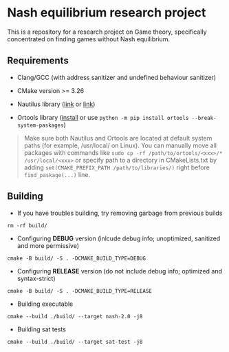 # Nash equilibrium research project

This is a repository for a research project on Game theory, specifically concentrated on finding games without Nash equilibrium.


## Requirements

* Clang/GCC (with address sanitizer and undefined behaviour sanitizer)

* CMake version >= 3.26

* Nautilus library ([link](https://users.cecs.anu.edu.au/~bdm/nauty/) or [link](https://pallini.di.uniroma1.it/))

* Ortools library ([install](https://developers.google.com/optimization/install?hl=ru) or use ``python -m pip install ortools --break-system-paskages``)

> Make sure both Nautilus and Ortools are located at default system paths (for example, /usr/local/ on Linux). You can manually move all packages with commands like ``sudo cp -rf /path/to/ortools/<xxx>/* /usr/local/<xxx>`` or specify path to a directory in CMakeLists.txt by adding ``set(CMAKE_PREFIX_PATH /path/to/libraries/)`` right before ``find_paskage(...)`` line.


## Building

* If you have troubles building, try removing garbage from previous builds
```
rm -rf build/
```

* Configuring **DEBUG** version (inlcude debug info; unoptimized, sanitized and more permissive)
```
cmake -B build/ -S . -DCMAKE_BUILD_TYPE=DEBUG
```

* Configuring **RELEASE** version (do not include debug info; optimized and syntax-strict)
```
cmake -B build/ -S . -DCMAKE_BUILD_TYPE=RELEASE
```

* Building executable
```
cmake --build ./build/ --target nash-2.0 -j8
```

* Building sat tests
```
cmake --build ./build/ --target sat-test -j8
```


